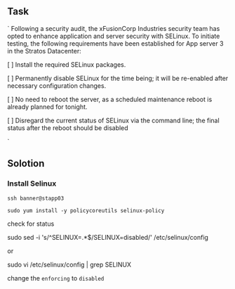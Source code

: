 ## Task

`
Following a security audit, the xFusionCorp Industries security team has opted to enhance application 
and server security with SELinux. To initiate testing, the following requirements have been established 
for App server 3 in the Stratos Datacenter:

[ ] Install the required SELinux packages.

[ ] Permanently disable SELinux for the time being; it will be re-enabled after necessary configuration changes.

[ ] No need to reboot the server, as a scheduled maintenance reboot is already planned for tonight.

[ ] Disregard the current status of SELinux via the command line; the final status after the reboot should be disabled

`

## Solotion

### Install Selinux

```ssh banner@stapp03```

`sudo yum install -y policycoreutils selinux-policy`

check for status

sudo sed -i 's/^SELINUX=.*$/SELINUX=disabled/' /etc/selinux/config

or

sudo vi /etc/selinux/config | grep SELINUX

change the `enforcing` to `disabled`

```
